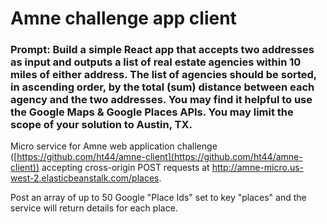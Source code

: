 # Amne challenge app client

### Prompt: Build a simple React app that accepts two addresses as input and outputs a list of real estate agencies within 10 miles of either address. The list of agencies should be sorted, in ascending order, by the total (sum) distance between each agency and the two addresses. You may find it helpful to use the Google Maps & Google Places APIs. You may limit the scope of your solution to Austin, TX.

Micro service for Amne web application challenge ([https://github.com/ht44/amne-client](https://github.com/ht44/amne-client)) accepting cross-origin POST requests at http://amne-micro.us-west-2.elasticbeanstalk.com/places.

Post an array of up to 50 Google "Place Ids" set to key "places" and the service will return details for each place.
